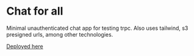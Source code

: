 # Chat for all

Minimal unauthenticated chat app for testing trpc. Also uses tailwind, s3 presigned urls, among other technologies.


[Deployed here](https://chat-for-all.vercel.app/)
